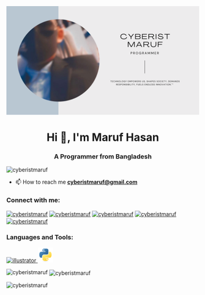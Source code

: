 ![logo](https://github.com/CyberistMaruf/CyberistMaruf/blob/main/covercyberist.png)
<h1 align="center">Hi 👋, I'm Maruf Hasan</h1>
<h3 align="center">A Programmer from Bangladesh</h3>

<p align="left"> <img src="https://komarev.com/ghpvc/?username=cyberistmaruf&label=Profile%20views&color=0e75b6&style=flat" alt="cyberistmaruf" /> </p>

- 📫 How to reach me **cyberistmaruf@gmail.com**

<h3 align="left">Connect with me:</h3>
<p align="left">
<a href="https://linkedin.com/in/cyberistmaruf" target="blank"><img align="center" src="https://raw.githubusercontent.com/rahuldkjain/github-profile-readme-generator/master/src/images/icons/Social/linked-in-alt.svg" alt="cyberistmaruf" height="30" width="40" /></a>
<a href="https://fb.com/cyberistmaruf" target="blank"><img align="center" src="https://raw.githubusercontent.com/rahuldkjain/github-profile-readme-generator/master/src/images/icons/Social/facebook.svg" alt="cyberistmaruf" height="30" width="40" /></a>
<a href="https://instagram.com/cyberistmaruf" target="blank"><img align="center" src="https://raw.githubusercontent.com/rahuldkjain/github-profile-readme-generator/master/src/images/icons/Social/instagram.svg" alt="cyberistmaruf" height="30" width="40" /></a>
<a href="https://www.youtube.com/c/cyberistmaruf" target="blank"><img align="center" src="https://raw.githubusercontent.com/rahuldkjain/github-profile-readme-generator/master/src/images/icons/Social/youtube.svg" alt="cyberistmaruf" height="30" width="40" /></a>
<a href="https://www.hackerrank.com/cyberistmaruf" target="blank"><img align="center" src="https://raw.githubusercontent.com/rahuldkjain/github-profile-readme-generator/master/src/images/icons/Social/hackerrank.svg" alt="cyberistmaruf" height="30" width="40" /></a>
</p>

<h3 align="left">Languages and Tools:</h3>
<p align="left"> <a href="https://www.adobe.com/in/products/illustrator.html" target="_blank" rel="noreferrer"> <img src="https://www.vectorlogo.zone/logos/adobe_illustrator/adobe_illustrator-icon.svg" alt="illustrator" width="40" height="40"/> </a> <a href="https://www.python.org" target="_blank" rel="noreferrer"> <img src="https://raw.githubusercontent.com/devicons/devicon/master/icons/python/python-original.svg" alt="python" width="40" height="40"/> </a> </p>

<p><img align="left" src="https://github-readme-stats.vercel.app/api/top-langs?username=cyberistmaruf&show_icons=true&locale=en&layout=compact" alt="cyberistmaruf" /></p>

<p>&nbsp;<img align="center" src="https://github-readme-stats.vercel.app/api?username=cyberistmaruf&show_icons=true&locale=en" alt="cyberistmaruf" /></p>

<p><img align="center" src="https://github-readme-streak-stats.herokuapp.com/?user=cyberistmaruf&" alt="cyberistmaruf" /></p>
